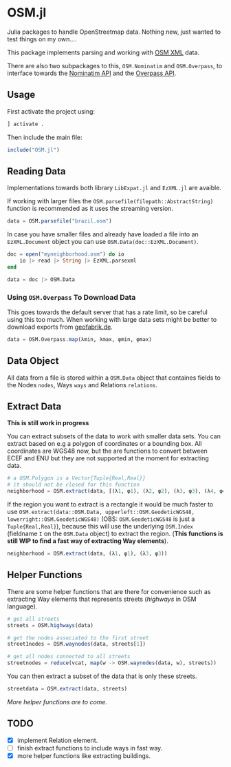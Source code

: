 # OSM.jl

Julia packages to handle OpenStreetmap data. Nothing new, just wanted to test things on my own....

This package implements parsing and working with [OSM XML](https://wiki.openstreetmap.org/wiki/OSM_XML) data.

There are also two subpackages to this, `OSM.Nominatim` and `OSM.Overpass`, to interface towards the [Nominatim API](https://nominatim.org/release-docs/develop/api/Overview/) and the [Overpass API](https://wiki.openstreetmap.org/wiki/Overpass_API).

## Usage

First activate the project using:

```julia
] activate .
```

Then include the main file:

```julia
include("OSM.jl")
```

## Reading Data

Implementations towards both library `LibExpat.jl` and `EzXML.jl` are avaible.

If working with larger files the `OSM.parsefile(filepath::AbstractString)` function is recommended as it uses the streaming version.

```julia
data = OSM.parsefile("brazil.osm")
```

In case you have smaller files and already have loaded a file into an `EzXML.Document` object you can use `OSM.Data(doc::EzXML.Document)`.

```julia
doc = open("myneighborhood.osm") do io
	io |> read |> String |> EzXML.parsexml
end

data = doc |> OSM.Data
```

### Using `OSM.Overpass` To Download Data

This goes towards the default server that has a rate limit, so be careful using this too much. When working with large data sets might be better to download exports from [geofabrik.de](https://download.geofabrik.de/).

```julia
data = OSM.Overpass.map(λmin, λmax, φmin, φmax)
```

## Data Object

All data from a file is stored within a `OSM.Data` object that containes fields to the Nodes `nodes`, Ways `ways` and Relations `relations`.

## Extract Data

**This is still work in progress**

You can extract subsets of the data to work with smaller data sets. You can extract based on e.g a polygon of coordinates or a bounding box. All coordinates are WGS48 now, but the are functions to convert between ECEF and ENU but they are not supported at the moment for extracting data.

```julia
# a OSM.Polygon is a Vector{Tuple{Real,Real}}
# it should not be closed for this function
neighborhood = OSM.extract(data, [(λ1, φ1), (λ2, φ2), (λ3, φ3), (λ4, φ4), (λ5, φ5)])
```

If the region you want to extract is a rectangle it would be much faster to use `OSM.extract(data::OSM.Data, upperleft::OSM.GeodeticWGS48, lowerright::OSM.GeodeticWGS48)` (OBS: `OSM.GeodeticWGS48` is just a `Tuple{Real,Real}`), because this will use the underlying `OSM.Index` (fieldname `I` on the `OSM.Data` object) to extract the region. (**This functions is still WIP to find a fast way of extracting Way elements**).

```julia
neighborhood = OSM.extract(data, (λ1, φ1), (λ3, φ3))
```

## Helper Functions

There are some helper functions that are there for convenience such as extracting Way elements that represents streets (*highways* in OSM language).

```julia
# get all streets
streets = OSM.highways(data)

# get the nodes associated to the first street
street1nodes = OSM.waynodes(data, streets[1])

# get all nodes connected to all streets
streetnodes = reduce(vcat, map(w -> OSM.waynodes(data, w), streets))
```

You can then extract a subset of the data that is only these streets.

```julia
streetdata = OSM.extract(data, streets)
```

*More helper functions are to come.*

## TODO

* [x] implement Relation element.
* [ ] finish extract functions to include ways in fast way.
* [x] more helper functions like extracting buildings.
